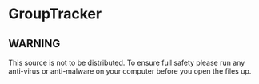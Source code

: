 # GroupTracker


## WARNING ##
 This source is not to be distributed. To ensure full safety please run any anti-virus or anti-malware on your computer before you open the files up. 
